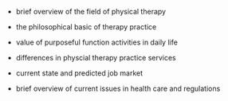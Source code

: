 * brief overview of the field of physical therapy
* the philosophical basic of therapy practice
* value of purposeful function activities in daily life
* differences in physcial therapy practice services

* current state and predicted job market
* brief overview of current issues in health care and regulations